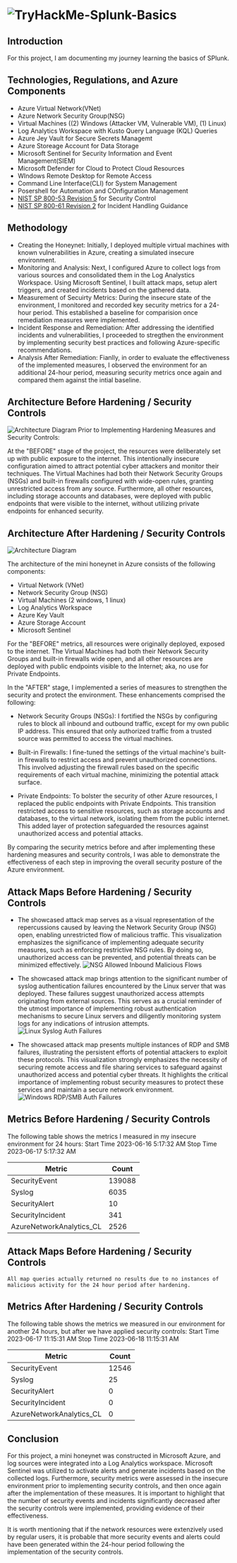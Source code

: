 # ![TryHackMe-Splunk-Basics](https://miro.medium.com/v2/resize:fit:726/0*lAFon1NDL8rhE2y2.png)

## Introduction

For this project, I am documenting my journey learning the basics of SPlunk.

## Technologies, Regulations, and Azure Components

- Azure Virtual Network(VNet)
- Azure Network Security Group(NSG)
- Virtual Machines ((2) Windows (Attacker VM, Vulnerable VM), (1) Linux)
- Log Analytics Workspace with Kusto Query Language (KQL) Queries
- Azure Jey Vault for Secure Secrets Managemt
- Azure Storeage Account for Data Storage
- Microsoft Sentinel for Security Information and Event Management(SIEM)
- Microsoft Defender for Cloud to Protect Cloud Resources
- WIndows Remote Desktop for Remote Access
- Command Line Interface(CLI) for System Management
- Posershell for Automation and COnfiguration Management
- [NIST SP 800-53 Revision 5](https://csrc.nist.gov/publications/detail/sp/800-53/rev-5/final) for Security Control
- [NIST SP 800-61 Revision 2](https://www.nist.gov/privacy-framework/nist-sp-800-61) for Incident Handling Guidance
  
## Methodology

- Creating the Honeynet: Initially, I deployed multiple virtual machines with known vulnerabilities in Azure, creating a simulated insecure environment.
- Monitoring and Analysis: Next, I configured Azure to collect logs from various sources and consolidated them in the Log Analystics Workspace. Using Microsoft Sentinel, I built attack maps, setup alert triggers, and created incidents based on the gathered data.
- Measurement of Secuirty Metrics: During the insecure state of the environment, I monitored and recorded key security metrics for a 24-hour period. This established a baseline for comparision once remediation measures were implemented.
- Incident Response and Remediation: After addressing the identified incidents and vulnerabilities, I proceeded to stregthen the environment by implementing security best practices and following Azure-specific recommendations.
- Analysis After Remediation: Fianlly, in order to evaluate the effectiveness of the implemented measures, I observed the environment for an additional 24-hour period, measuring security metrics once again and compared them against the intial baseline.
  
## Architecture Before Hardening / Security Controls
![Architecture Diagram](https://i.imgur.com/1tLjWY9.png)
Prior to Implementing Hardening Measures and Security Controls:

At the "BEFORE" stage of the project, the resources were deliberately set up with public exposure to the internet. This intentionally insecure configuration aimed to attract potential cyber attackers and monitor their techniques. The Virtual Machines had both their Network Security Groups (NSGs) and built-in firewalls configured with wide-open rules, granting unrestricted access from any source. Furthermore, all other resources, including storage accounts and databases, were deployed with public endpoints that were visible to the internet, without utilizing private endpoints for enhanced security.


## Architecture After Hardening / Security Controls
![Architecture Diagram](https://i.imgur.com/ch1cAMU.png)

The architecture of the mini honeynet in Azure consists of the following components:

- Virtual Network (VNet)
- Network Security Group (NSG)
- Virtual Machines (2 windows, 1 linux)
- Log Analytics Workspace
- Azure Key Vault
- Azure Storage Account
- Microsoft Sentinel

For the "BEFORE" metrics, all resources were originally deployed, exposed to the internet. The Virtual Machines had both their Network Security Groups and built-in firewalls wide open, and all other resources are deployed with public endpoints visible to the Internet; aka, no use for Private Endpoints.

In the "AFTER" stage, I implemented a series of measures to strengthen the security and protect the environment. These enhancements comprised the following:

- Network Security Groups (NSGs): I fortified the NSGs by configuring rules to block all inbound and outbound traffic, except for my own public IP address. This ensured that only authorized traffic from a trusted source was permitted to access the virtual machines.

- Built-in Firewalls: I fine-tuned the settings of the virtual machine's built-in firewalls to restrict access and prevent unauthorized connections. This involved adjusting the firewall rules based on the specific requirements of each virtual machine, minimizing the potential attack surface.

- Private Endpoints: To bolster the security of other Azure resources, I replaced the public endpoints with Private Endpoints. This transition restricted access to sensitive resources, such as storage accounts and databases, to the virtual network, isolating them from the public internet. This added layer of protection safeguarded the resources against unauthorized access and potential attacks.

By comparing the security metrics before and after implementing these hardening measures and security controls, I was able to demonstrate the effectiveness of each step in improving the overall security posture of the Azure environment.

## Attack Maps Before Hardening / Security Controls
- The showcased attack map serves as a visual representation of the repercussions caused by leaving the Network Security Group (NSG) open, enabling unrestricted flow of malicious traffic. This visualization emphasizes the significance of implementing adequate security measures, such as enforcing restrictive NSG rules. By doing so, unauthorized access can be prevented, and potential threats can be minimized effectively.
![NSG Allowed Inbound Malicious Flows](https://i.imgur.com/Aa8Nnjj.png) <br>

- The showcased attack map brings attention to the significant number of syslog authentication failures encountered by the Linux server that was deployed. These failures suggest unauthorized access attempts originating from external sources. This serves as a crucial reminder of the utmost importance of implementing robust authentication mechanisms to secure Linux servers and diligently monitoring system logs for any indications of intrusion attempts.
![Linux Syslog Auth Failures](https://i.imgur.com/ETLwFd9.png) <br>

- The showcased attack map presents multiple instances of RDP and SMB failures, illustrating the persistent efforts of potential attackers to exploit these protocols. This visualization strongly emphasizes the necessity of securing remote access and file sharing services to safeguard against unauthorized access and potential cyber threats. It highlights the critical importance of implementing robust security measures to protect these services and maintain a secure network environment.
![Windows RDP/SMB Auth Failures](https://i.imgur.com/7XXQ2xB.png) <br>

## Metrics Before Hardening / Security Controls

The following table shows the metrics I measured in my insecure environment for 24 hours:
Start Time 2023-06-16 5:17:32 AM
Stop Time 2023-06-17 5:17:32 AM

| Metric                   | Count
| ------------------------ | -----
| SecurityEvent            | 139088
| Syslog                   | 6035
| SecurityAlert            | 10
| SecurityIncident         | 341
| AzureNetworkAnalytics_CL | 2526

## Attack Maps Before Hardening / Security Controls

```All map queries actually returned no results due to no instances of malicious activity for the 24 hour period after hardening.```

## Metrics After Hardening / Security Controls

The following table shows the metrics we measured in our environment for another 24 hours, but after we have applied security controls:
Start Time 2023-06-17 11:15:31 AM
Stop Time	2023-06-18 11:15:31 AM

| Metric                   | Count
| ------------------------ | -----
| SecurityEvent            | 12546
| Syslog                   | 25
| SecurityAlert            | 0
| SecurityIncident         | 0
| AzureNetworkAnalytics_CL | 0

## Conclusion

For this project, a mini honeynet was constructed in Microsoft Azure, and log sources were integrated into a Log Analytics workspace. Microsoft Sentinel was utilized to activate alerts and generate incidents based on the collected logs. Furthermore, security metrics were assessed in the insecure environment prior to implementing security controls, and then once again after the implementation of these measures. It is important to highlight that the number of security events and incidents significantly decreased after the security controls were implemented, providing evidence of their effectiveness.

It is worth mentioning that if the network resources were extenzively used by regular users, it is probable that more security events and alerts could have been generated within the 24-hour period following the implementation of the security controls.
